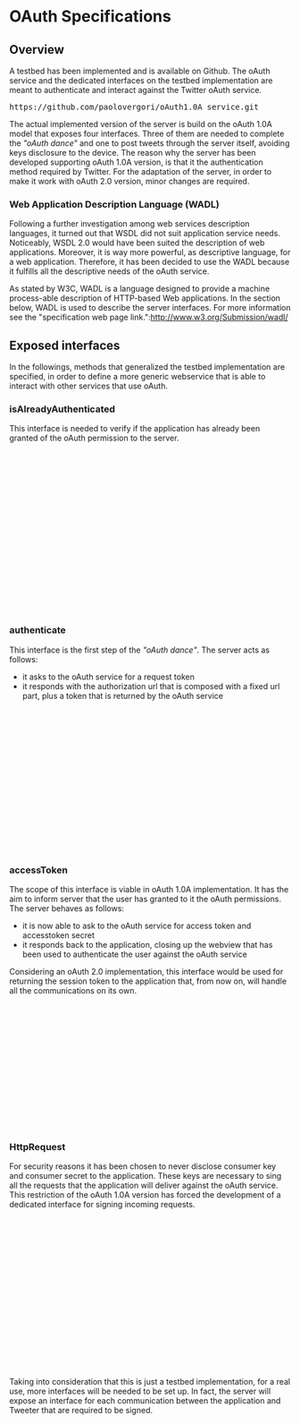 OAuth Specifications
====================

Overview
--------

A testbed has been implemented and is available on Github. The oAuth service and the dedicated interfaces on the testbed implementation are meant to authenticate and interact against the Twitter oAuth service.

<pre>https://github.com/paolovergori/oAuth1.0A_service.git</pre>

The actual implemented version of the server is build on the oAuth 1.0A model that exposes four interfaces. Three of them are needed to complete the _"oAuth dance"_ and one to post tweets through the server itself, avoiding keys disclosure to the device.
The reason why the server has been developed supporting oAuth 1.0A version, is that it the authentication method required by Twitter.
For the adaptation of the server, in order to make it work with oAuth 2.0 version, minor changes are required.

### Web Application Description Language (WADL)

Following a further investigation among web services description languages, it turned out that WSDL did not suit application service needs.
Noticeably, WSDL 2.0 would have been suited the description of web applications. Moreover, it is way more powerful, as descriptive language, for a web application. Therefore, it has been decided to use the WADL because it fulfills all the descriptive needs of the oAuth service.

As stated by W3C, WADL is a language designed to provide a machine process-able description of HTTP-based Web applications.
In the section below, WADL is used to describe the server interfaces. For more information see the "specification web page link.":http://www.w3.org/Submission/wadl/

Exposed interfaces
------------------

In the followings, methods that generalized the testbed implementation are specified, in order to define a more generic webservice that is able to interact with other services that use oAuth.

### isAlreadyAuthenticated

This interface is needed to verify if the application has already been granted of the oAuth permission to the server.

<pre>
<?xml version="1.0"?>
<application>
 <resources base="https://<webServiceAddress>:<webServicePort>">
 <resource path="isAlreadyAuthenticated">
 <method name="POST">
 <request>
 <representation mediaType="application/json"/>
 <param name="sessionID" type="string" required="true"/>
 <param name="oAuthService" type="string" required="true"/>
 </request>
 <response status="200">
 <representation mediaType="application/json"/>
 <param name="loggedin" type="boolean"/>
 </response>
 <response status="400"/>
 <response status="500"/>
 </method>
 </resource>
</pre>

### authenticate

This interface is the first step of the _"oAuth dance"_. The server acts as follows:
* it asks to the oAuth service for a request token
* it responds with the authorization url that is composed with a fixed url part, plus a token that is returned by the oAuth service

<pre>
 <resource path="authenticate">
 <method name="POST">
 <request>
 <representation mediaType="application/json"/>
 <param name="sessionID" type="string" required="true"/>
 <param name="oAuthService" type="string" required="true"/>
 <param name="oAuthServiceAuthenticatePath" type="string" required="true"/>
 </request>
 <response status="200">
 <representation mediaType="application/json"/>
 <param name="authURL" type="string"/>
 </response>
 <response status="400"/>
 <response status="500"/>
 </method>
 </resource>
</pre>

### accessToken

The scope of this interface is viable in oAuth 1.0A implementation.
It has the aim to inform server that the user has granted to it the oAuth permissions. The server behaves as follows:
* it is now able to ask to the oAuth service for access token and accesstoken secret
* it responds back to the application, closing up the webview that has been used to authenticate the user against the oAuth service

Considering an oAuth 2.0 implementation, this interface would be used for returning the session token to the application that, from now on, will handle all the communications on its own.

<pre>
 <resource path="accessToken">
 <method name="GET">
 <request>
 <param name="sessionID" type="string" required="true"/>
 <param name="oAuthService" type="string" required="true"/>
 <param name="oAuthServiceAccessTokenPath" type="string" required="true"/>
 </request>
 <response status="200">
 <param type="text/html"/>
 </response>
 <response status="400"/>
 <response status="500"/>
 </method>
 </resource>
</pre>

### HttpRequest

For security reasons it has been chosen to never disclose consumer key and consumer secret to the application. These keys are necessary to sing all the requests that the application will deliver against the oAuth service.
This restriction of the oAuth 1.0A version has forced the development of a dedicated interface for signing incoming requests.

<pre>
 <resource path="HttpRequest">
 <method name="POST">
 <request>
 <representation mediaType="application/json"/>
 <param name="sessionID" type="string" required="true"/>
 <param name="oAuthService" type="string" required="true"/>
 <param name="oAuthServiceRequestType" type="string" required="true"/>
 <param name="oAuthServiceRequestPath" type="string" required="true"/>
 <param name="oAuthServiceRequestBody" type="string"/>
 </request>
 <response status="200"/>
 <response status="400"/>
 <response status="500"/>
 </method>
 </resource>
 </resources>
</application>
</pre>

Taking into consideration that this is just a testbed implementation, for a real use, more interfaces will be needed to be set up. In fact, the server will expose an interface for each communication between the application and Tweeter that are required to be signed.

